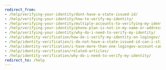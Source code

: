 ```yaml
---
redirect_from:
- /help/verifying-your-identity/dont-have-a-state-issued-id/
- /help/verifying-your-identity/how-to-verify-my-identity/
- /help/verifying-your-identity/multiple-accounts-to-verifying-my-identity-for/
- /help/verifying-your-identity/phone-plan-is-not-in-my-name-or-address/
- /help/verifying-your-identity/why-do-i-need-to-verify-my-identity/
- /help/identity-verification/how-do-i-verify-my-identity-on-logingov/
- /help/identity-verification/i-do-not-have-a-state-issued-id-can-i-still-verify-my-identity/
- /help/identity-verification/i-have-more-than-one-logingov-account-can-I-verify-my-identity-for-all-of-them/
- /help/identity-verification/related-articles/
- /help/identity-verification/why-do-i-need-to-verify-my-identity/
redirect_to: /help
---
```


